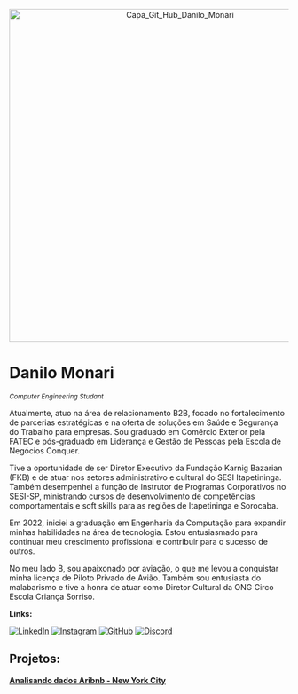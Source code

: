 <p align="center">
  <img src="https://raw.githubusercontent.com/DaniloMonari/DIO/refs/heads/main/IMG-20250611-WA0001.jpg?token=GHSAT0AAAAAADFIL2H27QFN3JD267PJ7S642CKFF5Q" alt="Capa_Git_Hub_Danilo_Monari" width="600"/>
</p>

# Danilo Monari
<sub> *Computer Engineering Studant* </sub>

Atualmente, atuo na área de relacionamento B2B, focado no fortalecimento de parcerias estratégicas e na oferta de soluções em Saúde e Segurança do Trabalho para empresas. Sou graduado em Comércio Exterior pela FATEC e pós-graduado em Liderança e Gestão de Pessoas pela Escola de Negócios Conquer.

Tive a oportunidade de ser Diretor Executivo da Fundação Karnig Bazarian (FKB) e de atuar nos setores administrativo e cultural do SESI Itapetininga. Também desempenhei a função de Instrutor de Programas Corporativos no SESI-SP, ministrando cursos de desenvolvimento de competências comportamentais e soft skills para as regiões de Itapetininga e Sorocaba.

Em 2022, iniciei a graduação em Engenharia da Computação para expandir minhas habilidades na área de tecnologia. Estou entusiasmado para continuar meu crescimento profissional e contribuir para o sucesso de outros.

No meu lado B, sou apaixonado por aviação, o que me levou a conquistar minha licença de Piloto Privado de Avião. Também sou entusiasta do malabarismo e tive a honra de atuar como Diretor Cultural da ONG Circo Escola Criança Sorriso.

**Links:**

[![LinkedIn](https://img.shields.io/badge/LinkedIn-0077B5?style=for-the-badge&logo=linkedin&logoColor=white)](https://www.linkedin.com/in/danilo-monari-454a1bb2/)
[![Instagram](https://img.shields.io/badge/-Instagram-%23E4405F?style=for-the-badge&logo=instagram&logoColor=white)](https://www.instagram.com/danilomonari/)
[![GitHub](https://img.shields.io/badge/GitHub-100000?style=for-the-badge&logo=github&logoColor=white)](https://github.com/DaniloMonari)
[![Discord](https://img.shields.io/badge/Discord-7289DA?style=for-the-badge&logo=discord&logoColor=white)](https://discord.com/channels/@danilomonari/)

## Projetos:

**[Analisando dados Aribnb - New York City](https://github.com/DaniloMonari/Data-Science/blob/main/Analisando_os_Dados_do_Aribnb_New_York_City.ipynb)**
